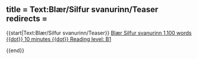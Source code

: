 title = Text:Blær/Silfur svanurinn/Teaser
redirects =
---

{{start|Text:Blær/Silfur svanurinn/Teaser}}
<a href="{{fullurl:Blær/Silfur svanurinn}}" class="frontpage-box-with-image"><!--
--><span class="div frontpage-box-image" style="background-image:url({{fullurl:Special:Redirect/file/Blær_–_Silfur_svanurinn_82960.jpeg|height=200}})"></span><!--
--><span class="frontpage-box-description">
<span class="div">
<span class="div frontpage-box-author">Blær</span>
<span class="div frontpage-box-title">Silfur svanurinn</span>
<span class="div frontpage-box-subtitle">1,100 words {{dot}} 10 minutes {{dot}} Reading level: B1</span>
</span>
</span>
</a>

{{end}}